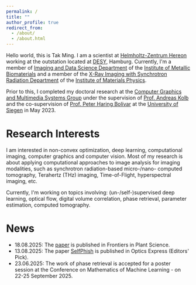 ```yaml
---
permalink: /
title: ""
author_profile: true
redirect_from: 
  - /about/
  - /about.html
---
```


Hello world, this is Tak Ming. I am a scientist at [Helmholtz-Zentrum Hereon](https://www.hereon.de/index.php.en) working at the outstation located at [DESY](https://www.desy.de/index_eng.html), Hamburg.
Currently, I'm a member of [Imaging and Data Science Department](https://www.hereon.de/institutes/metallic_biomaterials/imaging_and_data_science/index.php.en) of the [Institute of Metallic Biomaterials](https://www.hereon.de/institutes/metallic_biomaterials/index.php.en) and a member of the [X-Ray Imaging with Synchrotron Radiation Department](https://www.hereon.de/institutes/materials_physics/team/index.php.en) of the [Institute of Materials Physics](https://www.hereon.de/institutes/materials_physics/index.php.en).

Prior to this, I completed my doctoral research at the [Computer Graphics and Multimedia Systems Group](https://www.cg.informatik.uni-siegen.de/en) under the supervision of [Prof. Andreas Kolb](https://www.cg.informatik.uni-siegen.de/en/kolb-andreas) and the co-supervision of [Prof. Peter Haring Bolívar](https://www.hqe.eti.uni-siegen.de/en/member.html) at the [University of Siegen](https://www.uni-siegen.de) in May 2023.

Research Interests
======
I am interested in non-convex optimization, deep learning, computational imaging, computer graphics and computer vision.
Most of my research is about applying computational approaches to image analysis for imaging modalities, such as synchrotron radiation-based micro-/nano- computed tomography, Terahertz (THz) imaging, Time-of-Flight, hyperspectral imaging, etc.

Currently, I'm working on topics involving: (un-/self-)supervised deep learning, optical flow, digital volume correlation, phase retrieval, parameter estimation, computed tomography.

News
======
- 18.08.2025: The [paper](/publication/2025-ulrich2025quantifying) is published in Frontiers in Plant Science.
- 13.08.2025: The paper [SelfPhish](/publication/2025-yang2025self) is published in Optics Express (Editors' Pick).
- 23.06.2025: The work of phase retrieval is accepted for a poster session at the Conference on Mathematics of Machine Learning - on 22-25 September 2025.
<!-- - 23.06.2025: The work [VolRAFTv2](/talks/2025-07-16-RSEDay) is accepted for a talk and a poster session at the RSE Day - on 16 July 2025. -->
<!-- - 21.05.2025: The work [VolRAFTv2](/talks/2025-06-25-HelmholtzImaging) is accepted for a poster session at the Helmholtz Imaging Conference 2025 - on 25 June 2025. -->
<!-- - 24.04.2024: Our paper [VolRAFT](/publication/2024-wong2024volraft) is accepted for oral presentation at the CVPR workshops - Computer Vision for Materials Science (CV4MS) - on 18 June 2024. -->
<!-- - 24.04.2024: Our paper [VolRAFT](/publication/2024-wong2024volraft) is accepted for a poster session at the CVPR workshops - Computer Vision for Science (CV4Science) - on 17 June 2024. -->
<!-- - 24.04.2024: Our paper [VolRAFT](/publication/2024-wong2024volraft) is accepted for a talk at the Helmholtz Imaging Conference - on 14 May 2024. -->
